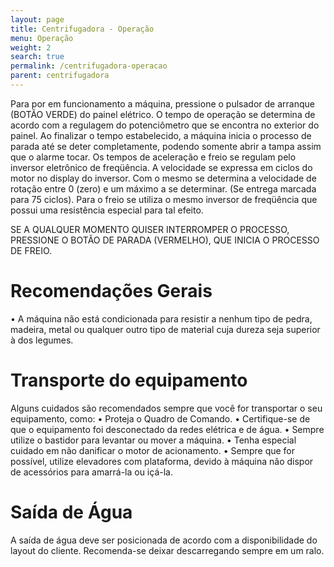 ```yaml
---
layout: page
title: Centrifugadora - Operação
menu: Operação
weight: 2
search: true
permalink: /centrifugadora-operacao
parent: centrifugadora
---
```

Para por em funcionamento a máquina, pressione o pulsador de arranque
(BOTÃO VERDE) do painel elétrico.
O tempo de operação se determina de acordo com a regulagem do
potenciômetro que se encontra no exterior do painel.
Ao finalizar o tempo estabelecido, a máquina inicia o processo de parada até se
deter completamente, podendo somente abrir a tampa assim que o alarme
tocar.
Os tempos de aceleração e freio se regulam pelo inversor eletrônico de
freqüência.
A velocidade se expressa em ciclos do motor no display do inversor. Com o
mesmo se determina a velocidade de rotação entre 0 (zero) e um máximo a se
determinar. (Se entrega marcada para 75 ciclos).
Para o freio se utiliza o mesmo inversor de freqüência que possui uma
resistência especial para tal efeito.

SE A QUALQUER MOMENTO QUISER
INTERROMPER O PROCESSO, PRESSIONE O
BOTÃO DE PARADA (VERMELHO), QUE INICIA O
PROCESSO DE FREIO.

# Recomendações Gerais
• A máquina não está condicionada para resistir a nenhum tipo de pedra,
madeira, metal ou qualquer outro tipo de material cuja dureza seja superior à
dos legumes.

# Transporte do equipamento
Alguns cuidados são recomendados sempre que você for transportar o seu
equipamento, como:
• Proteja o Quadro de Comando.
• Certifique-se de que o equipamento foi desconectado da redes elétrica e de
água.
• Sempre utilize o bastidor para levantar ou mover a máquina.
• Tenha especial cuidado em não danificar o motor de acionamento.
• Sempre que for possível, utilize elevadores com plataforma, devido à máquina
não dispor de acessórios para amarrá-la ou içá-la.

# Saída de Água
A saída de água deve ser posicionada de acordo com a disponibilidade do
layout do cliente. Recomenda-se deixar descarregando sempre em um ralo.